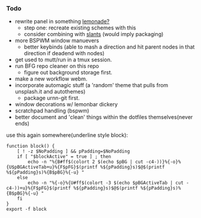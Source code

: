 ### Todo

*   rewrite panel in something [lemonade?](https://github.com/neeasade/lemonade)
    *   step one: recreate existing schemes with this
    *   consider combining with [slants](https://github.com/neeasade/lemonbar) (would imply packaging)
*   more BSPWM window manuevers
    * better keybinds (able to mash a direction and hit parent nodes in that direction if deadend with nodes)
*   get used to mutt/run in a tmux session.
*   run BFG repo cleaner on this repo
    *   figure out background storage first.
*   make a new workflow webm.
*   incorporate automagic stuff (a 'random' theme that pulls from unsplash.it and autothemes)
    * package urnn-git first.
*   window decorations w/ lemonbar dickery
*   scratchpad handling (bspwm)
*   better document and 'clean' things within the dotfiles themselves(never ends)

use this again somewhere(underline style block):
```
function block() {
    [ ! -z $NoPadding ] && pPadding=$NoPadding
    if [ "$blockActive" = true ] ; then
        echo -n "%{B#ff$(colort 2 $(echo $pBG | cut -c4-))}%{-o}%{U$pBGActiveTab+u}%{F$pFG}$(printf %${pPadding}s)$@$(printf %${pPadding}s)%{B$pBG}%{-u} "
    else
        echo -n "%{-o}%{U#ff$(colort -3 $(echo $pBGActiveTab | cut -c4-))+u}%{F$pFG}$(printf %${pPadding}s)$@$(printf %${pPadding}s)%{B$pBG}%{-u} "
    fi
}
export -f block
```
